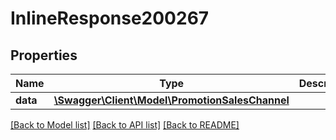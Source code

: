 # InlineResponse200267

## Properties
Name | Type | Description | Notes
------------ | ------------- | ------------- | -------------
**data** | [**\Swagger\Client\Model\PromotionSalesChannel**](PromotionSalesChannel.md) |  | [optional] 

[[Back to Model list]](../../README.md#documentation-for-models) [[Back to API list]](../../README.md#documentation-for-api-endpoints) [[Back to README]](../../README.md)

